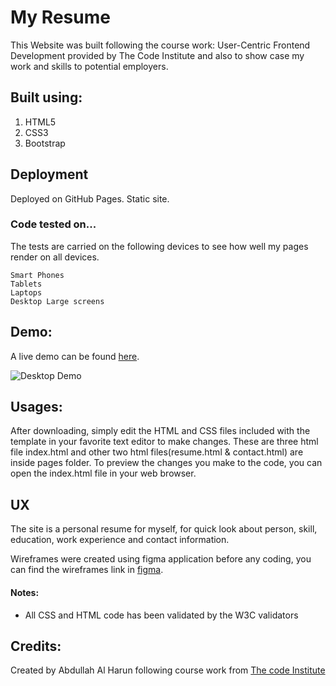 # My Resume
This Website was built following the course work: User-Centric Frontend Development provided by The Code Institute and also to show case my work and skills to potential employers.

## Built using:
1. HTML5
2. CSS3 
3. Bootstrap

## Deployment

Deployed on GitHub Pages. Static site.

### Code tested on...

The tests are carried on the following devices to see how well my pages render on all devices.

```
Smart Phones
Tablets
Laptops 
Desktop Large screens
```

## Demo:
A live demo can be found [here](https://abdullahalharun-code.github.io/Resume/index.html).

![Desktop Demo](http://radhunibelfast.com/wp-content/uploads/2020/03/demo.png "Desktop Demo")

## Usages:
After downloading, simply edit the HTML and CSS files included with the template in your favorite text editor to make changes. These are three html file index.html and other two html files(resume.html & contact.html) are inside pages folder. To preview the changes you make to the code, you can open the index.html file in your web browser.

## UX
The site is a personal resume for myself, for quick look about person, skill, education, work experience and contact information. 

Wireframes were created using figma application before any coding, you can find the wireframes link in [figma](https://www.figma.com/file/oPq19BOTnM8C2ZSWJpFygs/Resume?node-id=2%3A0).

#### Notes:
- All CSS and HTML code has been validated by the W3C validators

## Credits:
Created by Abdullah Al Harun following course work from [The code Institute](https://codeinstitute.net)
